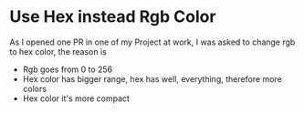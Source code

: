 # Use Hex instead Rgb Color

As I opened one PR in one of my Project at work, I was asked to change rgb to hex color, the reason is

- Rgb goes from 0 to 256
- Hex color has bigger range, hex has well, everything, therefore more colors
- Hex color it's more compact
